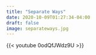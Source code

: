 ```yaml
---
title: "Separate Ways"
date: 2020-10-09T01:27:34-04:00
draft: false
image: separateways.jpg
---
```

{{< youtube 0odQfJWdz9U >}}

